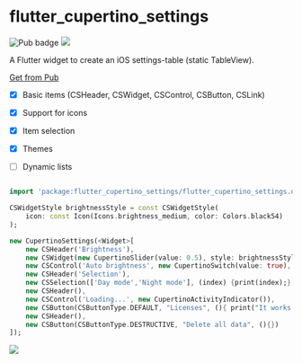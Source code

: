 # flutter_cupertino_settings

![Pub badge](https://img.shields.io/pub/v/flutter_cupertino_settings.svg)  ![](https://img.shields.io/github/license/matthinc/flutter_cupertino_settings.svg)

A Flutter widget to create an iOS settings-table (static TableView).

[Get from Pub](https://pub.dartlang.org/packages/flutter_cupertino_settings#-installing-tab-)

- [x] Basic items (CSHeader, CSWidget, CSControl, CSButton, CSLink)
- [x] Support for icons
- [x] Item selection
- [X] Themes
- [ ] Dynamic lists


```dart

import 'package:flutter_cupertino_settings/flutter_cupertino_settings.dart';

CSWidgetStyle brightnessStyle = const CSWidgetStyle(
    icon: const Icon(Icons.brightness_medium, color: Colors.black54)
);

new CupertinoSettings(<Widget>[
    new CSHeader('Brightness'),
    new CSWidget(new CupertinoSlider(value: 0.5), style: brightnessStyle),
    new CSControl('Auto brightness', new CupertinoSwitch(value: true), style: brightnessStyle,),
    new CSHeader('Selection'),
    new CSSelection(['Day mode','Night mode'], (index) {print(index);}, currentSelection: 0),
    new CSHeader(),
    new CSControl('Loading...', new CupertinoActivityIndicator()),
    new CSButton(CSButtonType.DEFAULT, "Licenses", (){ print("It works!"); }),
    new CSHeader(),
    new CSButton(CSButtonType.DESTRUCTIVE, "Delete all data", (){})
]);
```

![](https://abload.de/img/screenshot2018-05-02a00u3w.png)
